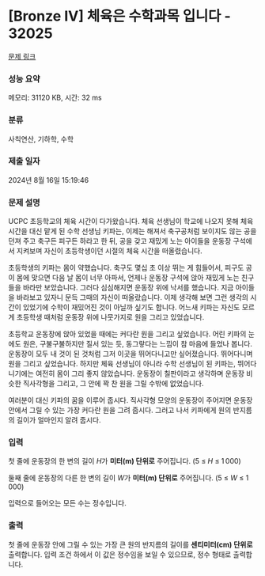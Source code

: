 # [Bronze IV] 체육은 수학과목 입니다 - 32025 

[문제 링크](https://www.acmicpc.net/problem/32025) 

### 성능 요약

메모리: 31120 KB, 시간: 32 ms

### 분류

사칙연산, 기하학, 수학

### 제출 일자

2024년 8월 16일 15:19:46

### 문제 설명

<p>UCPC 초등학교의 체육 시간이 다가왔습니다. 체육 선생님이 학교에 나오지 못해 체육 시간을 대신 맡게 된 수학 선생님 키파는, 이제는 해져서 축구공처럼 보이지도 않는 공을 던져 주고 축구든 피구든 하라고 한 뒤, 공을 갖고 재밌게 노는 아이들을 운동장 구석에서 지켜보며 자신이 초등학생이던 시절의 체육 시간을 떠올렸습니다.</p>

<p>초등학생의 키파는 몸이 약했습니다. 축구도 몇십 초 이상 뛰는 게 힘들어서, 피구도 공이 몸에 맞으면 다음 날 몸이 너무 아파서, 언제나 운동장 구석에 앉아 재밌게 노는 친구들을 바라만 보았습니다. 그러다 심심해지면 운동장 위에 낙서를 했습니다. 지금 아이들을 바라보고 있자니 문득 그때의 자신이 떠올랐습니다. 이제 생각해 보면 그런 생각의 시간이 있었기에 수학이 재밌어진 것이 아닐까 싶기도 합니다. 어느새 키파는 자신도 모르게 초등학생 때처럼 운동장 위에 나뭇가지로 원을 그리고 있었습니다.</p>

<p>초등학교 운동장에 앉아 있었을 때에는 커다란 원을 그리고 싶었습니다. 어린 키파의 눈에도 원은, 구불구불하지만 질서 있는 듯, 동그랗다는 느낌이 참 마음에 들었나 봅니다. 운동장이 모두 내 것이 된 것처럼 그저 이곳을 뛰어다니고만 싶어졌습니다. 뛰어다니며 원을 그리고 싶었습니다. 하지만 체육 선생님이 아니라 수학 선생님이 된 키파는, 뛰어다니기에는 여전히 몸이 그리 좋지 않았습니다. 운동장이 칠판이라고 생각하며 운동장 비슷한 직사각형을 그리고, 그 안에 꽉 찬 원을 그릴 수밖에 없었습니다.</p>

<p>여러분이 대신 키파의 꿈을 이루어 줍시다. 직사각형 모양의 운동장이 주어지면 운동장 안에서 그릴 수 있는 가장 커다란 원을 그려 줍시다. 그러고 나서 키파에게 원의 반지름의 길이가 얼마인지 알려 줍시다.</p>

### 입력 

 <p>첫 줄에 운동장의 한 변의 길이 <em>H</em>가 <strong>미터(m) 단위로</strong> 주어집니다. (5 ≤ <em>H</em> ≤ 1 000)</p>

<p>둘째 줄에 운동장의 다른 한 변의 길이 <em>W</em>가 <strong>미터(m) 단위로</strong> 주어집니다. (5 ≤ <em>W</em> ≤ 1 000)</p>

<p>입력으로 들어오는 모든 수는 정수입니다.</p>

### 출력 

 <p>첫 줄에 운동장 안에 그릴 수 있는 가장 큰 원의 반지름의 길이를 <strong>센티미터(cm) 단위로</strong> 출력합니다. 입력 조건 하에서 이 값은 정수임을 보일 수 있으므로, 정수 형태로 출력합니다.</p>

